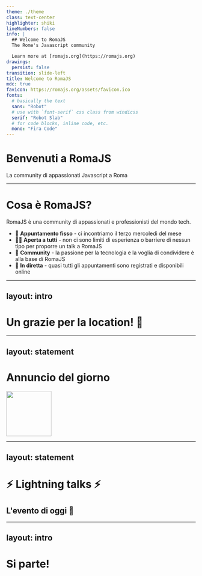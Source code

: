 ```yaml
---
theme: ./theme
class: text-center
highlighter: shiki
lineNumbers: false
info: |
  ## Welcome to RomaJS
  The Rome's Javascript community

  Learn more at [romajs.org](https://romajs.org)
drawings:
  persist: false
transition: slide-left
title: Welcome to RomaJS
mdc: true
favicon: https://romajs.org/assets/favicon.ico
fonts:
  # basically the text
  sans: "Robot"
  # use with `font-serif` css class from windicss
  serif: "Robot Slab"
  # for code blocks, inline code, etc.
  mono: "Fira Code"
---
```


# Benvenuti a RomaJS

La community di appassionati Javascript a Roma

<v-click>

<div class="abs-br m-6 flex gap-2">
  <Logo />
</div>
<Confetti />

</v-click>

---

# Cosa è RomaJS?

RomaJS è una community di appassionati e professionisti del mondo tech.

<v-clicks>

- 📅 **Appuntamento fisso** - ci incontriamo il terzo mercoledì del mese
- 🧑‍💻 **Aperta a tutti** - non ci sono limiti di esperienza o barriere di nessun tipo per proporre un talk a RomaJS
- 🤹 **Community** - la passione per la tecnologia e la voglia di condividere è alla base di RomaJS
- 🎥 **In diretta** - quasi tutti gli appuntamenti sono registrati e disponibili online

</v-clicks>

---
layout: intro
---

# Un grazie per la location! 🙏

---
layout: statement
---

# Annuncio del giorno

<v-click>

<img width="120" height="120" src="discord.png" style="display: inline" />

</v-click>


---
layout: statement
---

<v-click>

# ⚡ Lightning talks ⚡

</v-click>

## L'evento di oggi 🚀


---
layout: intro
---

# Si parte! 
